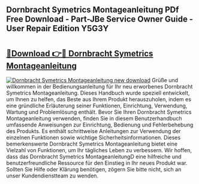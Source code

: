 ## Dornbracht Symetrics Montageanleitung PDf Free Download - Part-JBe Service Owner Guide - User Repair Edition Y5G3Y

# <h2><a href="http://df7qem.blite.top/?on=Dornbracht+Symetrics+Montageanleitung">🔗Download 👉🔴 Dornbracht Symetrics Montageanleitung</a></h2>

[![Dornbracht Symetrics Montageanleitung new download](https://i.imgur.com/lujVjoI.png)](http://df7qem.blite.top/?on=Dornbracht+Symetrics+Montageanleitung)
Grüße und willkommen in der Bedienungsanleitung für Ihr neu erworbenes Dornbracht Symetrics Montageanleitung. Dieses Handbuch wurde speziell entwickelt, um Ihnen zu helfen, das Beste aus Ihrem Produkt herauszuholen, indem es eine gründliche Erläuterung seiner Funktionen, Einrichtung, Verwendung, Wartung und Problemlösung enthält. Bevor Sie Ihren Dornbracht Symetrics Montageanleitung verwenden, finden Sie in diesem Benutzerhandbuch umfassende Anweisungen zur Einrichtung, Bedienung und Fehlerbehebung des Produkts. Es enthält schrittweise Anleitungen zur Verwendung der einzelnen Funktionen sowie wichtige Sicherheitsinformationen. Dieses bemerkenswerte Dornbracht Symetrics Montageanleitung bietet eine Vielzahl von Funktionen, um Ihr tägliches Leben zu verbessern. Wir hoffen, dass das Dornbracht Symetrics MontageanleitungD eine hilfreiche und benutzerfreundliche Ressource für den Einstieg in Ihr neues Produkt war. Sollten Sie Hilfe oder Klärung benötigen, zögern Sie bitte nicht, sich an unser Kundendienstteam zu wenden.
